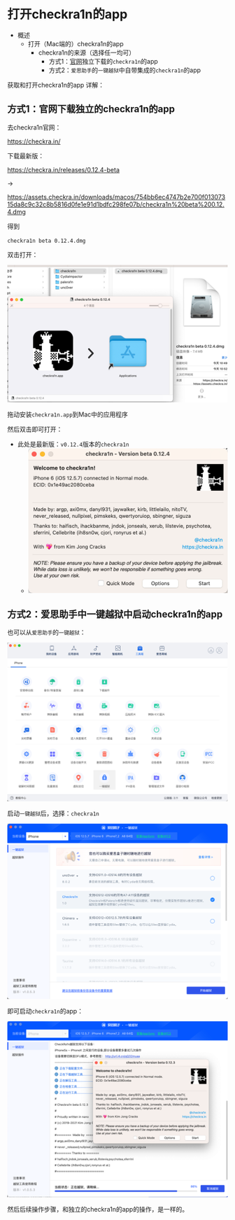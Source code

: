 # 打开checkra1n的app

* 概述
  * 打开（Mac端的）checkra1n的app
    * checkra1n的来源（选择任一均可）
      * 方式1：[官网](https://checkra.in/)独立下载的`checkra1n`的app
      * 方式2：`爱思助手`的`一键越狱`中自带集成的`checkra1n`的app

获取和打开checkra1n的app 详解：

## 方式1：官网下载独立的checkra1n的app

去checkra1n官网：

https://checkra.in/

下载最新版：

https://checkra.in/releases/0.12.4-beta

->

https://assets.checkra.in/downloads/macos/754bb6ec4747b2e700f01307315da8c9c32c8b5816d0fe1e91d1bdfc298fe07b/checkra1n%20beta%200.12.4.dmg

得到

`checkra1n beta 0.12.4.dmg`

双击打开：

![checkra1n_dmg_drag_install](../../../assets/img/checkra1n_dmg_drag_install.png)

拖动安装`checkra1n.app`到Mac中的应用程序

然后双击即可打开：

* 此处是最新版：`v0.12.4`版本的`checkra1n`
  * ![checkra1n_app_main_ui](../../../assets/img/checkra1n_app_main_ui.png)

## 方式2：爱思助手中一键越狱中启动checkra1n的app

也可以从`爱思助手`的`一键越狱`：

![itools4_one_key_jailbreak](../../../assets/img/itools4_one_key_jailbreak.png)

启动`一键越狱`后，选择：`checkra1n`

![itools4_jailbreak_checkra1n](../../../assets/img/itools4_jailbreak_checkra1n.png)

即可启动`checkra1n`的app：

![checkra1n_app_running](../../../assets/img/checkra1n_app_running.png)

然后后续操作步骤，和独立的checkra1n的app的操作，是一样的。
